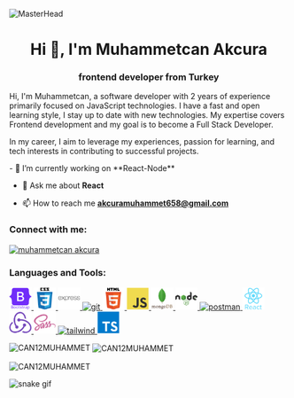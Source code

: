 
![MasterHead](https://res.cloudinary.com/upwork-cloud/image/upload/c_scale,w_1000/v1699563032/catalog/1722711722066055168/s4ttakm7omkx3ajj6972.jpg)
<h1 align="center">Hi 👋, I'm Muhammetcan Akcura</h1>
<h3 align="center">frontend developer from Turkey</h3>

<p>
  Hi, I'm Muhammetcan, a software developer with 2 years of experience primarily focused on JavaScript technologies. I have a fast and open learning style, I stay up to date with new technologies. My expertise covers Frontend development and my goal is to become a Full Stack Developer.
</P>

<p>
  In my career, I aim to leverage my experiences, passion for learning, and tech interests in contributing to successful projects.
</p>
- 🔭 I’m currently working on **React-Node**

- 💬 Ask me about **React**

- 📫 How to reach me **akcuramuhammet658@gmail.com**

<h3 align="left">Connect with me:</h3>
<p align="left">
<a href="https://linkedin.com/in/muhammetcan akcura" target="blank"><img align="center" src="https://raw.githubusercontent.com/rahuldkjain/github-profile-readme-generator/master/src/images/icons/Social/linked-in-alt.svg" alt="muhammetcan akcura" height="30" width="40" /></a>
</p>


<h3 align="left">Languages and Tools:</h3>
<p align="left"> <a href="https://getbootstrap.com" target="_blank" rel="noreferrer"> <img src="https://raw.githubusercontent.com/devicons/devicon/master/icons/bootstrap/bootstrap-plain-wordmark.svg" alt="bootstrap" width="40" height="40"/> </a> <a href="https://www.w3schools.com/css/" target="_blank" rel="noreferrer"> <img src="https://raw.githubusercontent.com/devicons/devicon/master/icons/css3/css3-original-wordmark.svg" alt="css3" width="40" height="40"/> </a> <a href="https://expressjs.com" target="_blank" rel="noreferrer"> <img src="https://raw.githubusercontent.com/devicons/devicon/master/icons/express/express-original-wordmark.svg" alt="express" width="40" height="40"/> </a> <a href="https://git-scm.com/" target="_blank" rel="noreferrer"> <img src="https://www.vectorlogo.zone/logos/git-scm/git-scm-icon.svg" alt="git" width="40" height="40"/> </a> <a href="https://www.w3.org/html/" target="_blank" rel="noreferrer"> <img src="https://raw.githubusercontent.com/devicons/devicon/master/icons/html5/html5-original-wordmark.svg" alt="html5" width="40" height="40"/> </a> <a href="https://developer.mozilla.org/en-US/docs/Web/JavaScript" target="_blank" rel="noreferrer"> <img src="https://raw.githubusercontent.com/devicons/devicon/master/icons/javascript/javascript-original.svg" alt="javascript" width="40" height="40"/> </a> <a href="https://www.mongodb.com/" target="_blank" rel="noreferrer"> <img src="https://raw.githubusercontent.com/devicons/devicon/master/icons/mongodb/mongodb-original-wordmark.svg" alt="mongodb" width="40" height="40"/> </a> <a href="https://nodejs.org" target="_blank" rel="noreferrer"> <img src="https://raw.githubusercontent.com/devicons/devicon/master/icons/nodejs/nodejs-original-wordmark.svg" alt="nodejs" width="40" height="40"/> </a> <a href="https://postman.com" target="_blank" rel="noreferrer"> <img src="https://www.vectorlogo.zone/logos/getpostman/getpostman-icon.svg" alt="postman" width="40" height="40"/> </a> <a href="https://reactjs.org/" target="_blank" rel="noreferrer"> <img src="https://raw.githubusercontent.com/devicons/devicon/master/icons/react/react-original-wordmark.svg" alt="react" width="40" height="40"/> </a> <a href="https://redux.js.org" target="_blank" rel="noreferrer"> <img src="https://raw.githubusercontent.com/devicons/devicon/master/icons/redux/redux-original.svg" alt="redux" width="40" height="40"/> </a> <a href="https://sass-lang.com" target="_blank" rel="noreferrer"> <img src="https://raw.githubusercontent.com/devicons/devicon/master/icons/sass/sass-original.svg" alt="sass" width="40" height="40"/> </a> <a href="https://tailwindcss.com/" target="_blank" rel="noreferrer"> <img src="https://www.vectorlogo.zone/logos/tailwindcss/tailwindcss-icon.svg" alt="tailwind" width="40" height="40"/> </a> <a href="https://www.typescriptlang.org/" target="_blank" rel="noreferrer"> <img src="https://raw.githubusercontent.com/devicons/devicon/master/icons/typescript/typescript-original.svg" alt="typescript" width="40" height="40"/> </a> </p>

<p><img align="left" src="https://github-readme-stats.vercel.app/api/top-langs?username=CAN12MUHAMMET&show_icons=true&locale=en&layout=compact" alt="CAN12MUHAMMET" /></p>

<p>&nbsp;<img align="center" src="https://github-readme-stats.vercel.app/api?username=CAN12MUHAMMET&show_icons=true&locale=en" alt="CAN12MUHAMMET" /></p>

<p><img align="center" src="https://github-readme-streak-stats.herokuapp.com/?user=CAN12MUHAMMET&" alt="CAN12MUHAMMET" /></p>

![snake gif](https://github.com/CAN12MUHAMMET/CAN12MUHAMMET/blob/output/github-contribution-grid-snake.gif)

